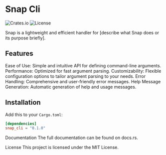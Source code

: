 # Snap Cli

![Crates.io](https://img.shields.io/crates/v/snap-cli.svg)
![License](https://img.shields.io/crates/l/snap.svg)

Snap is a lightweight and efficient handler for [describe what Snap does or its purpose briefly].

## Features

Ease of Use: Simple and intuitive API for defining command-line arguments.
Performance: Optimized for fast argument parsing.
Customizability: Flexible configuration options to tailor argument parsing to your needs.
Error Handling: Comprehensive and user-friendly error messages.
Help Message Generation: Automatic generation of help and usage messages.

## Installation

Add this to your `Cargo.toml`:

```toml
[dependencies]
snap_cli = "0.1.0"
```
Documentation
The full documentation can be found on docs.rs.

License
This project is licensed under the MIT License.